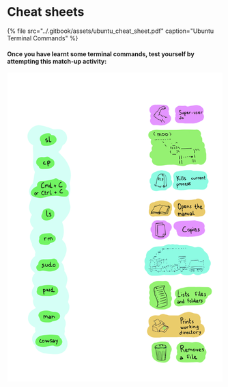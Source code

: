 # Cheat sheets

{% file src="../.gitbook/assets/ubuntu\_cheat\_sheet.pdf" caption="Ubuntu Terminal Commands" %}

#### Once you have learnt some terminal commands, test yourself by attempting this match-up activity:

![Command Line Match-up Activity ](../.gitbook/assets/ubuntu_lines_activity.png)

